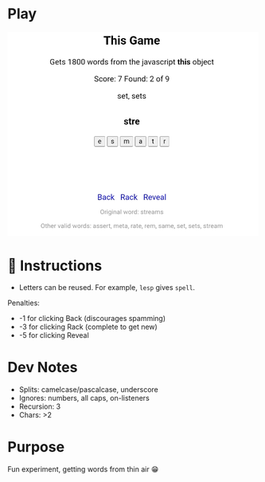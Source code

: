 <h1><a href="https://bacionejs.github.io/scramble/" style="text-decoration: none; color: inherit;">Play</a></h1>

[![Demo – Click to Play](README.jpg)](https://bacionejs.github.io/scramble/)

# 📜 **Instructions**

- Letters can be reused. For example, `lesp` gives `spell`.

Penalties:
- -1 for clicking Back (discourages spamming)
- -3 for clicking Rack (complete to get new)
- -5 for clicking Reveal

# Dev Notes
- Splits: camelcase/pascalcase, underscore
- Ignores: numbers, all caps, on-listeners
- Recursion: 3
- Chars: >2

# Purpose
Fun experiment, getting words from thin air 😁

